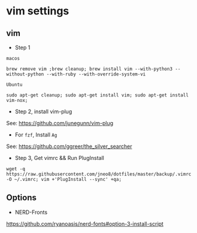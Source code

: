 # vim settings


## vim

- Step 1

`macos`

```
brew remove vim ;brew cleanup; brew install vim --with-python3 --without-python --with-ruby --with-override-system-vi
```

`Ubuntu`

```
sudo apt-get cleanup; sudo apt-get install vim; sudo apt-get install vim-nox;
```

- Step 2, install vim-plug

See: https://github.com/junegunn/vim-plug

- For `fzf`, Install `Ag`

See: https://github.com/ggreer/the_silver_searcher

- Step 3, Get vimrc && Run PlugInstall

```
wget -q https://raw.githubusercontent.com/jneo8/dotfiles/master/backup/.vimrc -O ~/.vimrc; vim +'PlugInstall --sync' +qa;
```

## Options

- NERD-Fronts

https://github.com/ryanoasis/nerd-fonts#option-3-install-script

